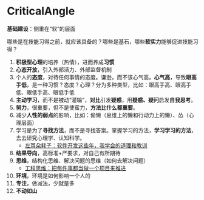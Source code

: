 # CriticalAngle

**基础建设**：侧重在“软”的层面

哪些是在技能习得之前，就应该具备的？哪些是基石，哪些**软实力**能够促进技能习得？

1. **积极型心理**的培养（热情），进而养成**习惯**
2. **心态开放**，引入外部活力、外部监督机制
3. 个人的**态度**，对待任何事情的态度。谦逊，而不该心气高。**心气高**，导致**眼高手低**，是一种习惯？态度？心理？分为多种类型，比如：眼高手高、眼高手低、眼低手高、眼低手低
4. **主动学习**，而不是被动“灌输”，**对比**引发**疑惑**，用**疑惑、疑问**启发**自我思考**。
5. **努力**，很重要，但不是使蛮力，**方法比什么都重要**。
6. 减少**人性的弱点**的影响，比如：偷懒（思维上的懒和行动力上的懒）、怂（心理层面）
7. 学习是为了**寻找方法**，而不是寻找答案。掌握学习的方法，**学习学习的方法**，去去研究心理学、认知科学。
   * [左耳朵耗子：软件开发这些年，我学会的道理和教训](./左耳朵耗子：软件开发这些年，我学会的道理和教训.md)
8. **结果导向**，高标准+严要求，对自己有所期待
9. **思维**，结构化思维、解决问题的思维（如何去解决问题）
   * [工程思维：把每件事都当做一个项目来推进](./工程思维：把每件事都当做一个项目来推进.md)
10. **环境**，环境是如何影响一个人的
11. **专注**，做减法，少就是多
12. **不动如山**













